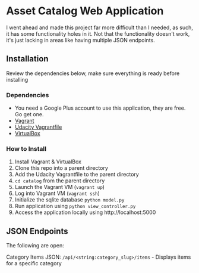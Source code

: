 # Asset Catalog Web Application

I went ahead and made this project far more difficult than I needed, as such, it has some functionality holes in it.  Not that the functionality doesn't work, it's just lacking in areas like having multiple JSON endpoints.

## Installation
Review the dependencies below, make sure everything is ready before installing

### Dependencies
- You need a Google Plus account to use this application, they are free. Go get one.
- [Vagrant](https://www.vagrantup.com/)
- [Udacity Vagrantfile](https://github.com/udacity/fullstack-nanodegree-vm)
- [VirtualBox](https://www.virtualbox.org/wiki/Downloads)

### How to Install
1. Install Vagrant & VirtualBox
2. Clone this repo into a parent directory
2. Add the Udacity Vagrantfile to the parent directory
3. `cd catalog` from the parent directory
3. Launch the Vagrant VM (`vagrant up`)
4. Log into Vagrant VM (`vagrant ssh`)
7. Initialize the sqlite database `python model.py`
9. Run application using `python view_controller.py`
10. Access the application locally using http://localhost:5000

## JSON Endpoints
The following are open:

Category Items JSON: `/api/<string:category_slug>/items`
    - Displays items for a specific category